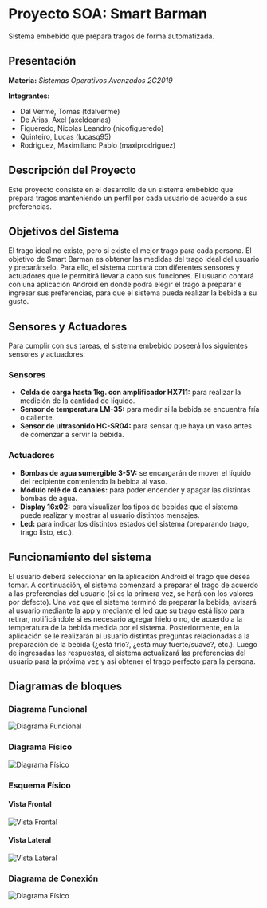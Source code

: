 # Proyecto SOA: Smart Barman
Sistema embebido que prepara tragos de forma automatizada.
## Presentación

**Materia:** *Sistemas Operativos Avanzados 2C2019*

**Integrantes:**
 - Dal Verme, Tomas (tdalverme)
 - De Arias, Axel (axeldearias)
 - Figueredo, Nicolas Leandro (nicofigueredo)
 - Quinteiro, Lucas (lucasq95)
 - Rodriguez, Maximiliano Pablo (maxiprodriguez)

 ## Descripción del Proyecto
 Este proyecto consiste en el desarrollo de un sistema embebido que prepara tragos manteniendo un perfil por cada usuario de acuerdo a sus preferencias.
 ## Objetivos del Sistema
 El trago ideal no existe, pero si existe el mejor trago para cada persona. El objetivo de Smart Barman es obtener las medidas del trago ideal del usuario y preparárselo. Para ello, el sistema contará con diferentes sensores y actuadores que le permitirá llevar a cabo sus funciones.
 El usuario contará con una aplicación Android en donde podrá elegir el trago a preparar e ingresar sus preferencias, para que el sistema pueda realizar la bebida a su gusto.
 ## Sensores y Actuadores
 Para cumplir con sus tareas, el sistema embebido poseerá los siguientes sensores y actuadores:
 ### Sensores
- **Celda de carga hasta 1kg. con amplificador HX711:** para realizar la medición de la cantidad de líquido.
- **Sensor de temperatura LM-35:** para medir si la bebida se encuentra fría o caliente.
- **Sensor de ultrasonido HC-SR04:** para sensar que haya un vaso antes de comenzar a servir la bebida.
### Actuadores
- **Bombas de agua sumergible 3-5V:** se encargarán de mover el líquido del recipiente conteniendo la bebida al vaso.
- **Módulo relé de 4 canales:** para poder encender y apagar las distintas bombas de agua.
- **Display 16x02:** para visualizar los tipos de bebidas que el sistema puede realizar y mostrar al usuario distintos mensajes.
- **Led:** para indicar los distintos estados del sistema (preparando trago, trago listo, etc.).
## Funcionamiento del sistema
El usuario deberá seleccionar en la aplicación Android el trago que desea tomar. A continuación, el sistema comenzará a preparar el trago de acuerdo a las preferencias del usuario (si es la primera vez, se hará con los valores por defecto). Una vez que el sistema terminó de preparar la bebida, avisará al usuario mediante la app y mediante el led que su trago está listo para retirar, notificándole si es necesario agregar hielo o no, de acuerdo a la temperatura de la bebida medida por el sistema. Posteriormente, en la aplicación se le realizarán al usuario distintas preguntas relacionadas a la preparación de la bebida (¿está frío?, ¿está muy fuerte/suave?, etc.). Luego de ingresadas las respuestas, el sistema actualizará las preferencias del usuario para la próxima vez y así obtener el trago perfecto para la persona.
## Diagramas de bloques
### Diagrama Funcional
![Diagrama Funcional](https://b.imge.to/2019/09/23/vTNCMH.jpg)
### Diagrama Físico
![Diagrama Físico](https://b.imge.to/2019/09/23/vTNsIH.jpg)
### Esquema Físico
#### Vista Frontal
![Vista Frontal](https://b.imge.to/2019/09/23/vTdidt.jpg)


#### Vista Lateral
![Vista Lateral](https://b.imge.to/2019/09/23/vTdDPy.jpg)
### Diagrama de Conexión
![Diagrama Físico](https://a.imge.to/2019/09/23/vTdWLx.jpg)

